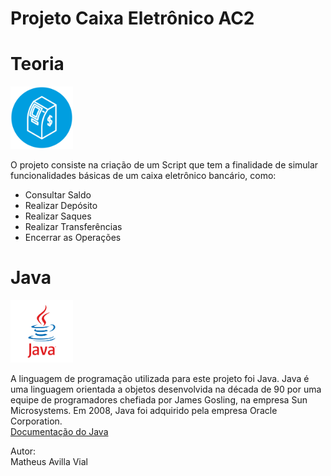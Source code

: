# __Projeto Caixa Eletrônico AC2__

# Teoria

<img src="images/logocaixa.png" height=100px>

O projeto consiste na criação de um Script que tem a finalidade de simular funcionalidades básicas de um caixa eletrônico bancário, como:
- Consultar Saldo
- Realizar Depósito
- Realizar Saques
- Realizar Transferências
- Encerrar as Operações  

# Java

<img src="images/logojava.png" height=100px>

A linguagem de programação utilizada para este projeto foi Java. Java é uma linguagem orientada a objetos desenvolvida na década de 90 por uma equipe de programadores chefiada por James Gosling, na empresa Sun Microsystems. Em 2008, Java foi adquirido pela empresa Oracle Corporation.  
<a href="https://docs.oracle.com/javase/7/docs/api/">Documentação do Java</a>

Autor:   
Matheus Avilla Vial